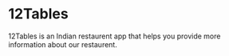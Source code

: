 # 12Tables
12Tables is an Indian restaurent app that helps you provide more information about our restaurent.
